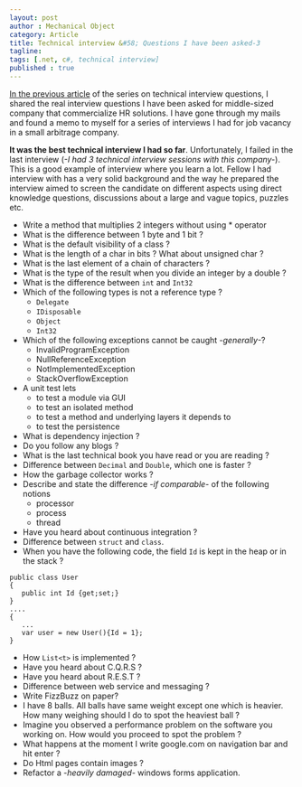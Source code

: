 ```yaml
---
layout: post
author : Mechanical Object
category: Article
title: Technical interview &#58; Questions I have been asked-3
tagline: 
tags: [.net, c#, technical interview]
published : true
---
```

[In the previous article](http://blog.mechanicalobject.com/2014/12/12/technical-interview-questions-i-have-been-asked-2/) of the series on technical interview questions, I shared the real interview questions I have been asked for middle-sized company that commercialize HR solutions. I have gone through my mails and found a memo to myself for a series of interviews I had for job vacancy in a small arbitrage company. 

<!--more-->

**It was the best technical interview I had so far**. Unfortunately, I failed in the last interview (_-I had 3 technical interview sessions with this company-_). This is a good example of interview where you learn a lot. Fellow I had interview with has a very solid background and the way he prepared the interview aimed to screen the candidate on different aspects using direct knowledge questions, discussions about a large and vague topics, puzzles etc.

*   Write a method that multiplies 2 integers without using * operator
*   What is the difference between 1 byte and 1 bit ?
*   What is the default visibility of a class ?
*   What is the length of a char in bits ? What about unsigned char ?
*   What is the last element of a chain of characters ?
*   What is the type of the result when you divide an integer by a double ?
*   What is the difference between `int` and `Int32`
*   Which of the following types is not a reference type ?
    *   `Delegate`
    *   `IDisposable`
    *   `Object`
    *   `Int32`
*   Which of the following exceptions cannot be caught -_generally_-?
    *   InvalidProgramException
    *   NullReferenceException
    *   NotImplementedException
    *   StackOverflowException
*   A unit test lets
    *   to test a module via GUI
    *   to test an isolated method
    *   to test a method and underlying layers it depends to
    *   to test the persistence
*   What is dependency injection ?
*   Do you follow any blogs ?
*   What is the last technical book you have read or you are reading ?
*   Difference between `Decimal` and `Double`, which one is faster ?
*   How the garbage collector works ?
*   Describe and state the difference _-if comparable-_ of the following notions
    *   processor
    *   process
    *   thread
*   Have you heard about continuous integration ?
*   Difference between `struct` and `class`.
*   When you have the following code, the field `Id` is kept in the heap or in the stack ?

```
public class User
{
   public int Id {get;set;}
}
....
{
   ...
   var user = new User(){Id = 1};
}

```

*   How `List<t>` is implemented ?
*   Have you heard about C.Q.R.S ?
*   Have you heard about R.E.S.T ?
*   Difference between web service and messaging ?
*   Write FizzBuzz on paper?
*   I have 8 balls. All balls have same weight except one which is heavier. How many weighing should I do to spot the heaviest ball ?
*   Imagine you observed a performance problem on the software you working on. How would you proceed to spot the problem ?
*   What happens at the moment I write google.com on navigation bar and hit enter ?
*   Do Html pages contain images ?
*   Refactor a _-heavily damaged-_ windows forms application.
